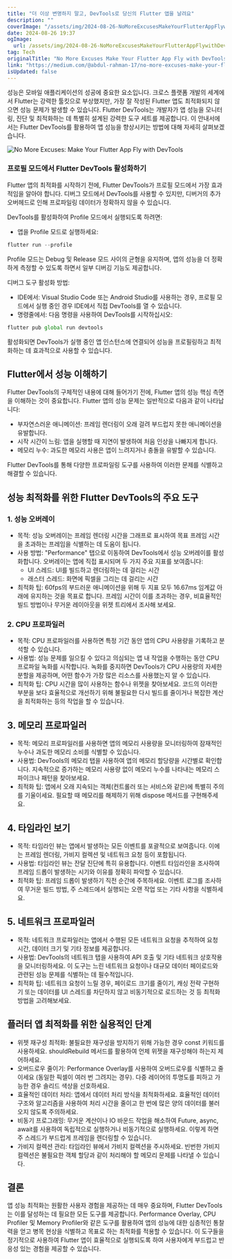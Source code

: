 ```yaml
---
title: "더 이상 변명하지 말고, DevTools로 당신의 Flutter 앱을 날려요"
description: ""
coverImage: "/assets/img/2024-08-26-NoMoreExcusesMakeYourFlutterAppFlywithDevTools_0.png"
date: 2024-08-26 19:37
ogImage: 
  url: /assets/img/2024-08-26-NoMoreExcusesMakeYourFlutterAppFlywithDevTools_0.png
tag: Tech
originalTitle: "No More Excuses Make Your Flutter App Fly with DevTools"
link: "https://medium.com/@abdul-rahman-17/no-more-excuses-make-your-flutter-app-fly-with-devtools-173e0d1e8ad2"
isUpdated: false
---
```



성능은 모바일 애플리케이션의 성공에 중요한 요소입니다. 크로스 플랫폼 개발의 세계에서 Flutter는 강력한 툴킷으로 부상했지만, 가장 잘 작성된 Flutter 앱도 최적화되지 않으면 성능 문제가 발생할 수 있습니다. Flutter DevTools는 개발자가 앱 성능을 모니터링, 진단 및 최적화하는 데 특별히 설계된 강력한 도구 세트를 제공합니다. 이 안내서에서는 Flutter DevTools를 활용하여 앱 성능을 향상시키는 방법에 대해 자세히 살펴보겠습니다.

![No More Excuses: Make Your Flutter App Fly with DevTools](/assets/img/2024-08-26-NoMoreExcusesMakeYourFlutterAppFlywithDevTools_0.png)

### 프로필 모드에서 Flutter DevTools 활성화하기

Flutter 앱의 최적화를 시작하기 전에, Flutter DevTools가 프로필 모드에서 가장 효과적임을 알아야 합니다. 디버그 모드에서 DevTools를 사용할 수 있지만, 디버거의 추가 오버헤드로 인해 프로파일링 데이터가 정확하지 않을 수 있습니다.

<div class="content-ad"></div>

DevTools를 활성화하여 Profile 모드에서 실행되도록 하려면:

- 앱을 Profile 모드로 실행하세요:

```js
flutter run --profile
```

Profile 모드는 Debug 및 Release 모드 사이의 균형을 유지하며, 앱의 성능을 더 정확하게 측정할 수 있도록 하면서 일부 디버깅 기능도 제공합니다.

<div class="content-ad"></div>

디버그 도구 활성화 방법:

- IDE에서: Visual Studio Code 또는 Android Studio를 사용하는 경우, 프로필 모드에서 실행 중인 경우 IDE에서 직접 DevTools를 열 수 있습니다.
- 명령줄에서: 다음 명령을 사용하여 DevTools를 시작하십시오:

```js
flutter pub global run devtools
```

활성화되면 DevTools가 실행 중인 앱 인스턴스에 연결되어 성능을 프로필링하고 최적화하는 데 효과적으로 사용할 수 있습니다.

<div class="content-ad"></div>

## Flutter에서 성능 이해하기

Flutter DevTools의 구체적인 내용에 대해 들어가기 전에, Flutter 앱의 성능 핵심 측면을 이해하는 것이 중요합니다. Flutter 앱의 성능 문제는 일반적으로 다음과 같이 나타납니다:

- 부자연스러운 애니메이션: 프레임 렌더링이 오래 걸려 부드럽지 못한 애니메이션을 유발합니다.
- 시작 시간이 느림: 앱을 실행할 때 지연이 발생하여 처음 인상을 나빠지게 합니다.
- 메모리 누수: 과도한 메모리 사용은 앱이 느려지거나 충돌을 유발할 수 있습니다.

Flutter DevTools를 통해 다양한 프로파일링 도구를 사용하여 이러한 문제를 식별하고 해결할 수 있습니다.

<div class="content-ad"></div>

## 성능 최적화를 위한 Flutter DevTools의 주요 도구

### 1. 성능 오버레이

- 목적: 성능 오버레이는 프레임 렌더링 시간을 그래프로 표시하여 목표 프레임 시간을 초과하는 프레임을 식별하는 데 도움이 됩니다.
- 사용 방법: "Performance" 탭으로 이동하여 DevTools에서 성능 오버레이를 활성화합니다. 오버레이는 앱에 직접 표시되며 두 가지 주요 지표를 보여줍니다:
    - UI 스레드: UI를 빌드하고 렌더링하는 데 걸리는 시간
    - 래스터 스레드: 화면에 픽셀을 그리는 데 걸리는 시간
- 최적화 팁: 60fps의 부드러운 애니메이션을 위해 두 지표 모두 16.67ms 임계값 아래에 유지하는 것을 목표로 합니다. 프레임 시간이 이를 초과하는 경우, 비효율적인 빌드 방법이나 무거운 레이아웃을 위젯 트리에서 조사해 보세요.

### 2. CPU 프로파일러

<div class="content-ad"></div>

- 목적: CPU 프로파일러를 사용하면 특정 기간 동안 앱의 CPU 사용량을 기록하고 분석할 수 있습니다.
- 사용법: 성능 문제를 일으킬 수 있다고 의심되는 앱 내 작업을 수행하는 동안 CPU 프로파일 녹화를 시작합니다. 녹화를 중지하면 DevTools가 CPU 사용량의 자세한 분할을 제공하며, 어떤 함수가 가장 많은 리소스를 사용했는지 알 수 있습니다.
- 최적화 팁: CPU 시간을 많이 사용하는 함수나 위젯을 찾아보세요. 코드의 이러한 부분을 보다 효율적으로 개선하기 위해 불필요한 다시 빌드를 줄이거나 복잡한 계산을 최적화하는 등의 작업을 할 수 있습니다.

## 3. 메모리 프로파일러

- 목적: 메모리 프로파일러를 사용하면 앱의 메모리 사용량을 모니터링하여 잠재적인 누수나 과도한 메모리 소비를 식별할 수 있습니다.
- 사용법: DevTools의 메모리 탭을 사용하여 앱의 메모리 할당량을 시간별로 확인합니다. 지속적으로 증가하는 메모리 사용량 없이 메모리 누수를 나타내는 메모리 스파이크나 패턴을 찾아보세요.
- 최적화 팁: 앱에서 오래 지속되는 객체(컨트롤러 또는 서비스와 같은)에 특별히 주의를 기울이세요. 필요할 때 메모리를 해제하기 위해 dispose 메서드를 구현해주세요. 

## 4. 타임라인 보기

<div class="content-ad"></div>

- 목적: 타임라인 뷰는 앱에서 발생하는 모든 이벤트를 포괄적으로 보여줍니다. 이에는 프레임 렌더링, 가비지 컬렉션 및 네트워크 요청 등이 포함됩니다.
- 사용법: 타임라인 뷰는 잔달 진단에 특히 유용합니다. 이벤트 타임라인을 조사하여 프레임 드롭이 발생하는 시기와 이유를 정확히 파악할 수 있습니다.
- 최적화 팁: 프레임 드롭이 발생하기 직전 순간에 주목하세요. 이벤트 로그를 조사하여 무거운 빌드 방법, 주 스레드에서 실행되는 오랜 작업 또는 기타 사항을 식별하세요.

## 5. 네트워크 프로파일러

- 목적: 네트워크 프로파일러는 앱에서 수행된 모든 네트워크 요청을 추적하여 요청 시간, 데이터 크기 및 기타 정보를 제공합니다.
- 사용법: DevTools의 네트워크 탭을 사용하여 API 호출 및 기타 네트워크 상호작용을 모니터링하세요. 이 도구는 느린 네트워크 요청이나 대규모 데이터 페이로드와 관련된 성능 문제를 식별하는 데 필수적입니다.
- 최적화 팁: 네트워크 요청이 느릴 경우, 페이로드 크기를 줄이기, 캐싱 전략 구현하기 또는 데이터를 UI 스레드를 차단하지 않고 비동기적으로 로드하는 것 등 최적화 방법을 고려해보세요.

## 플러터 앱 최적화를 위한 실용적인 단계

<div class="content-ad"></div>

- 위젯 재구성 최적화: 불필요한 재구성을 방지하기 위해 가능한 경우 const 키워드를 사용하세요. shouldRebuild 메서드를 활용하여 언제 위젯을 재구성해야 하는지 제어하세요.
- 오버드로우 줄이기: Performance Overlay를 사용하여 오버드로우를 식별하고 줄이세요 (동일한 픽셀이 여러 번 그려지는 경우). 다중 레이어의 투명도를 피하고 가능한 경우 솔리드 색상을 선호하세요.
- 효율적인 데이터 처리: 앱에서 데이터 처리 방식을 최적화하세요. 효율적인 데이터 구조와 알고리즘을 사용하여 처리 시간을 줄이고 한 번에 많은 양의 데이터를 불러오지 않도록 주의하세요.
- 비동기 프로그래밍: 무거운 계산이나 IO 바운드 작업을 해소하여 Future, async, await를 사용하여 독립적으로 실행하거나 비동기적으로 실행하세요. 이렇게 하면 주 스레드가 부드럽게 프레임을 렌더링할 수 있습니다.
- 가비지 컬렉션 관리: 타임라인 뷰에서 가비지 컬렉션을 주시하세요. 빈번한 가비지 컬렉션은 불필요한 객체 할당과 같이 처리해야 할 메모리 문제를 나타낼 수 있습니다.

## 결론

앱 성능 최적화는 원활한 사용자 경험을 제공하는 데 매우 중요하며, Flutter DevTools는 이를 달성하는 데 필요한 모든 도구를 제공합니다. Performance Overlay, CPU Profiler 및 Memory Profiler와 같은 도구를 활용하여 앱의 성능에 대한 심층적인 통찰력을 얻고 병목 현상을 식별하고 목표로 하는 최적화를 적용할 수 있습니다. 이 도구들을 정기적으로 사용하여 Flutter 앱이 효율적으로 실행되도록 하여 사용자에게 부드럽고 반응성 있는 경험을 제공할 수 있습니다.